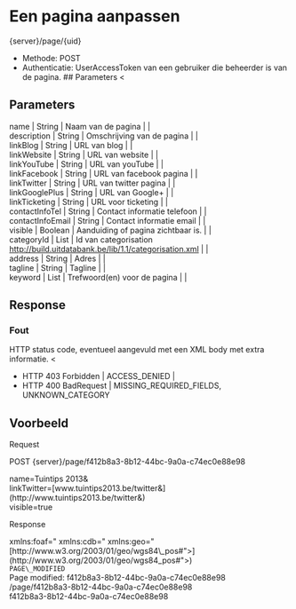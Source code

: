 ---
---

# Een pagina aanpassen

  {server}/page/{uid}

* Methode: POST
* Authenticatie: UserAccessToken van een gebruiker die beheerder is van de pagina. ## Parameters <

## Parameters

name |   String |   Naam van de pagina |    |  
description |   String |   Omschrijving van de pagina |    |  
linkBlog |   String |   URL van blog |    |  
linkWebsite |   String |   URL van website |    |  
linkYouTube |   String |   URL van youTube |    |  
linkFacebook |   String |   URL van facebook pagina |    |  
linkTwitter |   String |   URL van twitter pagina |    |  
linkGooglePlus |   String |   URL van Google+ |    |  
linkTicketing |   String |   URL voor ticketing |    |  
contactInfoTel |   String |   Contact informatie telefoon |    |  
contactInfoEmail |   String |   Contact informatie email |    |  
visible |   Boolean |   Aanduiding of pagina zichtbaar is. |    |  
categoryId |   List<String> |   Id van categorisation <http://build.uitdatabank.be/lib/1.1/categorisation.xml> |    |  
address |   String |   Adres |    |  
tagline |   String |   Tagline |    |  
keyword |   List<String> |   Trefwoord(en) voor de pagina |    |

## Response

### Fout

HTTP status code, eventueel aangevuld met een XML body met extra informatie. <

* HTTP 403 Forbidden |   ACCESS\_DENIED |  
* HTTP 400 BadRequest |  MISSING\_REQUIRED\_FIELDS, UNKNOWN\_CATEGORY

## Voorbeeld

Request

  POST {server}/page/f412b8a3-8b12-44bc-9a0a-c74ec0e88e98
  <div> name=Tuintips 2013&<div> linkTwitter=[www.tuintips2013.be/twitter&](http://www.tuintips2013.be/twitter&)<div> visible=true

Response

  <?xml version="1.0" encoding="UTF-8" standalone="yes"?><div> <response xmlns:rdf="<http://www.w3.org/1999/02/22-rdf-syntax-ns"> xmlns:foaf="<http://xmlns.com/foaf/0.1/"> xmlns:cdb="<http://www.cultuurdatabank.com/XMLSchema/CdbXSD/3.1/FINAL"> xmlns:geo="[http://www.w3.org/2003/01/geo/wgs84\_pos#">](http://www.w3.org/2003/01/geo/wgs84_pos#">)<div> <code>PAGE\_MODIFIED</code><div> <message>Page modified: f412b8a3-8b12-44bc-9a0a-c74ec0e88e98</message><div> <resource>/page/f412b8a3-8b12-44bc-9a0a-c74ec0e88e98</resource><div> <uid>f412b8a3-8b12-44bc-9a0a-c74ec0e88e98</uid><div> </response>  

